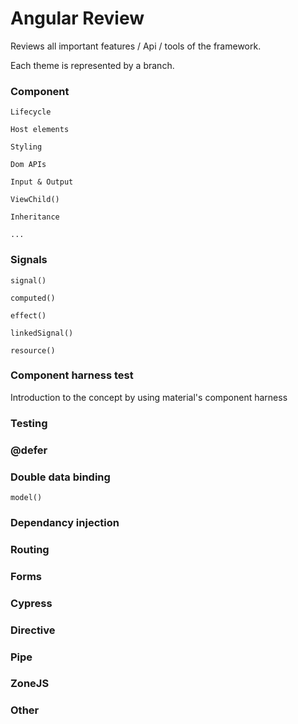# Angular Review

Reviews all important features / Api / tools of the framework.

Each theme is represented by a branch.

### Component

```
Lifecycle

Host elements

Styling

Dom APIs

Input & Output

ViewChild()

Inheritance

...
```

### Signals

```
signal()

computed()

effect()

linkedSignal()

resource()
```

### Component harness test

Introduction to the concept by using material's component harness

### Testing

### @defer

### Double data binding

```
model()
```

### Dependancy injection

### Routing

### Forms

### Cypress

### Directive

### Pipe

### ZoneJS

### Other
